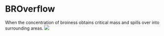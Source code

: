 # BROverflow
When the concentration of broiness obtains critical mass and spills over into surrounding areas.
![](http://i.giphy.com/Vccpm1O9gV1g4.gif)
